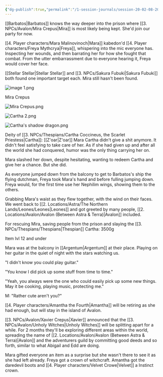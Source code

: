 ```yaml
---
{"dg-publish":true,"permalink":"/1-session-journals/session-20-02-08-2025/"}
---
```


[[Barbatos\|Barbatos]] knows the way deeper into the prison where [[3. NPCs/Avalon/Mira Crepus\|Mira]] is most likely being kept. She'd join our party for now.

[[4. Player characters/Mara Malinovinoch\|Mara]] kabedon'd [[4. Player characters/Freya Mythcrya\|Freya]], whispering into the mic everyone has. Inspecting her wounds, and then barrating her for how she fought that combat. From the utter embarrassment due to everyone hearing it, Freya would cover her face.

[[Stellar Stellar\|Stellar Stellar]] and [[3. NPCs/Sakura Fubuki\|Sakura Fubuki]] both found one important target each. Mira still hasn't been found. 

![image 1.png](/img/user/Images/image%201.png)


Mira Crepus

![Mira Crepus.png](/img/user/Images/Mira%20Crepus.png)

![Cartha 2.png](/img/user/Images/Cartha%202.png)

![Cartha's shadow dragon.png](/img/user/Images/Cartha's%20shadow%20dragon.png)



Deity of [[3. NPCs/Thespians/Cartha Coccineus, the Scarlet Priestess\|Cartha]]: [[Z'oar\|Z'oar]]
Mara
Cartha didn't give a shit anymore. It didn't feel satisfying to take care of her. As if she had given up and after all the world she had conquered, humor was the only thing carrying her on.

Mara slashed her down, despite hesitating, wanting to redeem Cartha and give her a chance. But she did.

As everyone jumped down from the balcony to get to Barbatos's ship the flying dutchman, Freya took Mara's hand and before fulling jumping down. Freya would, for the first time use her Nephilim wings, showing them to the others.

Grabbing Mara's waist as they flew together, with the wind on their faces.
We went back to [[2. Locations/Astra/The Northern Lands/Leones/Leones\|Leones]] and got greeted by many people, [[2. Locations/Avalon/Avalon (Between Astra & Terra)\|Avalon]] included.

For rescuing Mira, saving people from the prison and slaying the [[3. NPCs/Thespians/Thespians\|Thespian]] Cartha: 3500g

Item lvl 12 and under

Mara was at the balcony in [[Argentum\|Argentum]] at their place. Playing on her guitar in the quiet of night with the stars watching us.

"I didn't know you could play guitar."

"You know I did pick up some stuff from time to time."

"Yeah, you always were the one who could easily pick up some new things. May it be cooking, playing music, protecting me."

M: "Rather cute aren't you?"

[[4. Player characters/Amantha the Fourth\|Amantha]] will be retiring as she had enough, but will stay in the island of Avalon.

[[3. NPCs/Avalon/Xavier Crepus\|Xavier]] announced that the [[3. NPCs/Avalon/Unholy Witches\|Unholy Witches]] will be splitting apart for a while. For 2 months they'll be exploring different areas within the world, spreading the name of [[2. Locations/Avalon/Avalon (Between Astra & Terra)\|Avalon]] and the adventurers guild by committing good deeds and so forth, similar to what Abigail and Edd are doing. 

Mara gifted everyone an item as a surprise but she wasn't there to see it as she had left already.  Freya got a crown of witchcraft. Amantha got the daredevil boots and [[4. Player characters/Velvet Crowe\|Velvet]] a Instinct crown.


